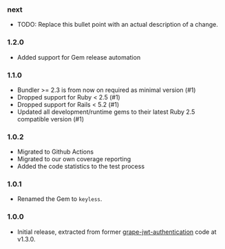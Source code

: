 ### next

* TODO: Replace this bullet point with an actual description of a change.

### 1.2.0

* Added support for Gem release automation

### 1.1.0

* Bundler >= 2.3 is from now on required as minimal version (#1)
* Dropped support for Ruby < 2.5 (#1)
* Dropped support for Rails < 5.2 (#1)
* Updated all development/runtime gems to their latest
  Ruby 2.5 compatible version (#1)

### 1.0.2

* Migrated to Github Actions
* Migrated to our own coverage reporting
* Added the code statistics to the test process

### 1.0.1

* Renamed the Gem to `keyless`.

### 1.0.0

* Initial release, extracted from former
  [grape-jwt-authentication](https://github.com/hausgold/grape-jwt-authentication)
  code at v1.3.0.
